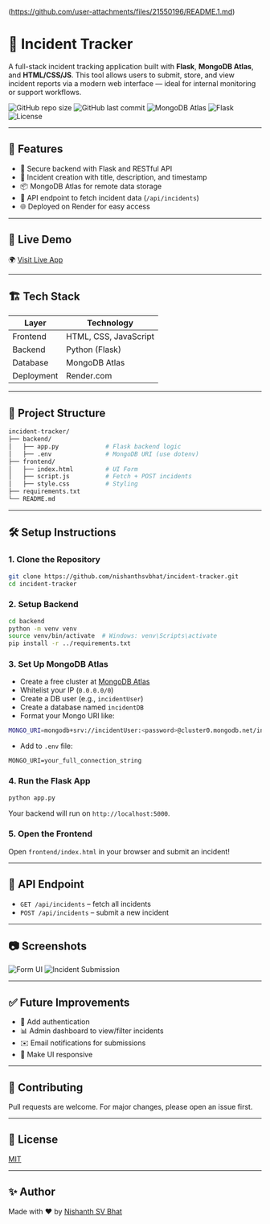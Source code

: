 (https://github.com/user-attachments/files/21550196/README.1.md)
# 🚨 Incident Tracker

A full-stack incident tracking application built with **Flask**, **MongoDB Atlas**, and **HTML/CSS/JS**. This tool allows users to submit, store, and view incident reports via a modern web interface — ideal for internal monitoring or support workflows.

![GitHub repo size](https://img.shields.io/github/repo-size/nishanthsvbhat/incident-tracker)
![GitHub last commit](https://img.shields.io/github/last-commit/nishanthsvbhat/incident-tracker)
![MongoDB Atlas](https://img.shields.io/badge/Database-MongoDB%20Atlas-brightgreen)
![Flask](https://img.shields.io/badge/Backend-Flask-blue)
![License](https://img.shields.io/github/license/nishanthsvbhat/incident-tracker)

---

## 🌟 Features

- 🔐 Secure backend with Flask and RESTful API
- 📄 Incident creation with title, description, and timestamp
- 📦 MongoDB Atlas for remote data storage
- 🧭 API endpoint to fetch incident data (`/api/incidents`)
- 🌐 Deployed on Render for easy access

---

## 🚀 Live Demo

🌍 [Visit Live App](https://incident-tracker-8jmd.onrender.com)

---

## 🏗️ Tech Stack

| Layer       | Technology        |
|-------------|-------------------|
| Frontend    | HTML, CSS, JavaScript |
| Backend     | Python (Flask)    |
| Database    | MongoDB Atlas     |
| Deployment  | Render.com        |

---

## 📁 Project Structure

```bash
incident-tracker/
├── backend/
│   ├── app.py             # Flask backend logic
│   ├── .env               # MongoDB URI (use dotenv)
├── frontend/
│   ├── index.html         # UI Form
│   ├── script.js          # Fetch + POST incidents
│   ├── style.css          # Styling
├── requirements.txt
└── README.md
```

---

## 🛠️ Setup Instructions

### 1. Clone the Repository

```bash
git clone https://github.com/nishanthsvbhat/incident-tracker.git
cd incident-tracker
```

### 2. Setup Backend

```bash
cd backend
python -m venv venv
source venv/bin/activate  # Windows: venv\Scripts\activate
pip install -r ../requirements.txt
```

### 3. Set Up MongoDB Atlas

- Create a free cluster at [MongoDB Atlas](https://www.mongodb.com/cloud/atlas)
- Whitelist your IP (`0.0.0.0/0`)
- Create a DB user (e.g., `incidentUser`)
- Create a database named `incidentDB`
- Format your Mongo URI like:

```bash
MONGO_URI=mongodb+srv://incidentUser:<password>@cluster0.mongodb.net/incidentDB?retryWrites=true&w=majority&appName=Cluster0
```

- Add to `.env` file:

```
MONGO_URI=your_full_connection_string
```

### 4. Run the Flask App

```bash
python app.py
```

Your backend will run on `http://localhost:5000`.

### 5. Open the Frontend

Open `frontend/index.html` in your browser and submit an incident!

---

## 🧪 API Endpoint

- `GET /api/incidents` – fetch all incidents
- `POST /api/incidents` – submit a new incident

---

## 📷 Screenshots

![Form UI](https://raw.githubusercontent.com/nishanthsvbhat/incident-tracker/main/screenshots/form_ui.png)
![Incident Submission](https://raw.githubusercontent.com/nishanthsvbhat/incident-tracker/main/screenshots/api_response.png)

---

## ✅ Future Improvements

- 🔐 Add authentication
- 📊 Admin dashboard to view/filter incidents
- ✉️ Email notifications for submissions
- 📱 Make UI responsive

---

## 🤝 Contributing

Pull requests are welcome. For major changes, please open an issue first.

---

## 📄 License

[MIT](https://choosealicense.com/licenses/mit/)

---

## ✨ Author

Made with ❤️ by [Nishanth SV Bhat](https://github.com/nishanthsvbhat)

